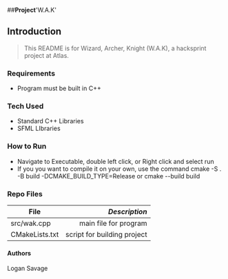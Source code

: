##**Project**'W.A.K'

## Introduction
> This README is for Wizard, Archer, Knight (W.A.K), a hacksprint project at Atlas.

### Requirements
- Program must be built in C++

### Tech Used
- Standard C++ Libraries
- SFML LIbraries

### How to Run
- Navigate to Executable, double left click, or Right click and select run
- If you you want to compile it on your own, use the command cmake -S . -B build -DCMAKE_BUILD_TYPE=Release or cmake --build build

### Repo Files
| **File** | *__Description__* |
|----------|----------------:|
|src/wak.cpp| main file for program|
|CMakeLists.txt| script for building project

#### Authors
Logan Savage